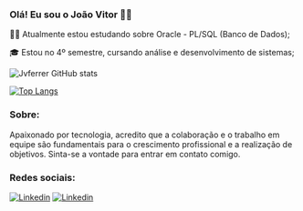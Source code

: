 ### Olá! Eu sou o João Vitor 👋🏽

👩‍💻 Atualmente estou estudando sobre Oracle - PL/SQL (Banco de Dados);

🎓 Estou no 4º semestre, cursando análise e desenvolvimento de sistemas;

![Jvferrer GitHub stats](https://github-readme-stats.vercel.app/api?username=Jvferrer&theme=merko)

[![Top Langs](https://github-readme-stats.vercel.app/api/top-langs/?username=Jvferrer)](https://github.com/Jvferrer/github-readme-stats)

### Sobre:
Apaixonado por tecnologia, acredito que a colaboração e o trabalho em equipe são fundamentais para o crescimento profissional e a realização de objetivos. Sinta-se a vontade para entrar em contato comigo.

### Redes sociais: 

[![Linkedin](https://img.shields.io/badge/LinkedIn-0077B5?style=for-the-badge&logo=linkedin&logoColor=white)](https://www.linkedin.com/in/jo%C3%A3o-vitor-ferrer-do-nascimento-10bb68226/) [![Linkedin](https://img.shields.io/badge/TikTok-000000?style=for-the-badge&logo=tiktok&logoColor=white/)](htpps://https://www.tiktok.com/@devjvferrer)



